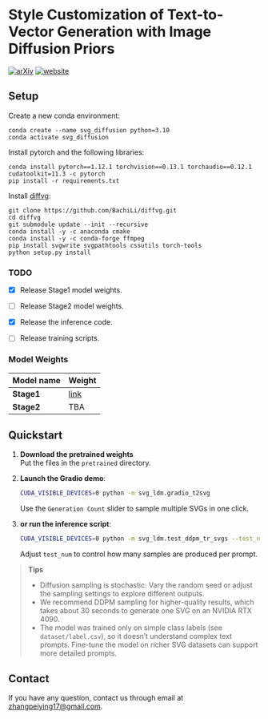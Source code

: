 # Style Customization of Text-to-Vector Generation with Image Diffusion Priors

[![arXiv](https://img.shields.io/badge/arXiv-2505.10558-b31b1b.svg)](https://arxiv.org/abs/2505.10558)
[![website](https://img.shields.io/badge/Website-Gitpage-4CCD99)](https://customsvg.github.io/)

## Setup

Create a new conda environment:

```shell
conda create --name svg_diffusion python=3.10
conda activate svg_diffusion
```

Install pytorch and the following libraries:

```shell
conda install pytorch==1.12.1 torchvision==0.13.1 torchaudio==0.12.1 cudatoolkit=11.3 -c pytorch
pip install -r requirements.txt
```

Install [diffvg](https://github.com/BachiLi/diffvg):

```shell
git clone https://github.com/BachiLi/diffvg.git
cd diffvg
git submodule update --init --recursive
conda install -y -c anaconda cmake
conda install -y -c conda-forge ffmpeg
pip install svgwrite svgpathtools cssutils torch-tools
python setup.py install
```

### TODO

- [X] Release Stage1 model weights.
- [ ] Release Stage2 model weights.
- [X] Release the inference code.
- [ ] Release training scripts.


### Model Weights

| Model name | Weight |
| ------------------------ | ------------------------ | 
| **Stage1**          | [link](https://drive.google.com/drive/folders/1RTV_lG-xg5_vWTKwqW4zCujgprqJbCr0?usp=drive_link)          |  |
| **Stage2**            |   TBA                  


## Quickstart

1. **Download the pretrained weights**  
   Put the files in the `pretrained` directory.

2. **Launch the Gradio demo**:
    ~~~bash
    CUDA_VISIBLE_DEVICES=0 python -m svg_ldm.gradio_t2svg
    ~~~

    Use the `Generation Count` slider to sample multiple SVGs in one click.

3. **or run the inference script**:
    ~~~bash
    CUDA_VISIBLE_DEVICES=0 python -m svg_ldm.test_ddpm_tr_svgs --test_num 4
    ~~~

    Adjust `test_num` to control how many samples are produced per prompt.


> **Tips**  
> - Diffusion sampling is stochastic. Vary the random seed or adjust the sampling settings to explore different outputs.  
> - We recommend DDPM sampling for higher-quality results, which takes about 30 seconds to generate one SVG on an NVIDIA RTX 4090.
> - The model was trained only on simple class labels (see `dataset/label.csv`), so it doesn’t understand complex text prompts. Fine-tune the model on richer SVG datasets can support more detailed prompts.


## Contact

If you have any question, contact us through email at zhangpeiying17@gmail.com.
